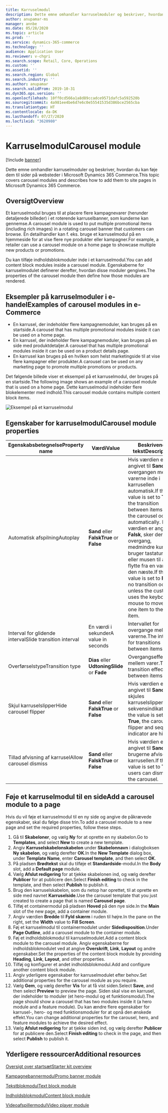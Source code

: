 ```yaml
---
title: Karruselmodul
description: Dette emne omhandler karruselmoduler og beskriver, hvordan du kan føje dem til sider på websteder i Microsoft Dynamics 365 Commerce.
author: anupamar-ms
manager: annbe
ms.date: 05/28/2020
ms.topic: article
ms.prod: ''
ms.service: dynamics-365-commerce
ms.technology: ''
audience: Application User
ms.reviewer: v-chgri
ms.search.scope: Retail, Core, Operations
ms.custom: ''
ms.assetid: ''
ms.search.region: Global
ms.search.industry: ''
ms.author: anupamar
ms.search.validFrom: 2019-10-31
ms.dyn365.ops.version: ''
ms.openlocfilehash: 10ff0cd566a1a8d89ccadce9571dafc5a592520b
ms.sourcegitcommit: 4a981ee4be6d7e6c0e55541535d386bce2565cba
ms.translationtype: HT
ms.contentlocale: da-DK
ms.lasthandoff: 07/27/2020
ms.locfileid: "3620980"
---
```

# <a name="carousel-module"></a><span data-ttu-id="3f26b-103">Karruselmodul</span><span class="sxs-lookup"><span data-stu-id="3f26b-103">Carousel module</span></span>

[!include [banner](includes/banner.md)]

<span data-ttu-id="3f26b-104">Dette emne omhandler karruselmoduler og beskriver, hvordan du kan føje dem til sider på websteder i Microsoft Dynamics 365 Commerce.</span><span class="sxs-lookup"><span data-stu-id="3f26b-104">This topic covers carousel modules and describes how to add them to site pages in Microsoft Dynamics 365 Commerce.</span></span>

## <a name="overview"></a><span data-ttu-id="3f26b-105">Oversigt</span><span class="sxs-lookup"><span data-stu-id="3f26b-105">Overview</span></span>

<span data-ttu-id="3f26b-106">Et karruselmodul bruges til at placere flere kampagnevarer (herunder detaljerede billeder) i et roterende karruselbanner, som kunderne kan gennemse.</span><span class="sxs-lookup"><span data-stu-id="3f26b-106">A carousel module is used to put multiple promotional items (including rich images) in a rotating carousel banner that customers can browse.</span></span> <span data-ttu-id="3f26b-107">En detailhandler kan f. eks. bruge et karruselmodul på en hjemmeside for at vise flere nye produkter eller kampagner.</span><span class="sxs-lookup"><span data-stu-id="3f26b-107">For example, a retailer can use a carousel module on a home page to showcase multiple new products or promotions.</span></span>

<span data-ttu-id="3f26b-108">Du kan tilføje indholdsblokmoduler inde i et karruselmodul.</span><span class="sxs-lookup"><span data-stu-id="3f26b-108">You can add content block modules inside a carousel module.</span></span> <span data-ttu-id="3f26b-109">Egenskaberne for karruselmodulet definerer derefter, hvordan disse moduler gengives.</span><span class="sxs-lookup"><span data-stu-id="3f26b-109">The properties of the carousel module then define how those modules are rendered.</span></span>

## <a name="examples-of-carousel-modules-in-e-commerce"></a><span data-ttu-id="3f26b-110">Eksempler på karruselmoduler i e-handel</span><span class="sxs-lookup"><span data-stu-id="3f26b-110">Examples of carousel modules in e-Commerce</span></span>

- <span data-ttu-id="3f26b-111">En karrusel, der indeholder flere kampagnemoduler, kan bruges på en startside.</span><span class="sxs-lookup"><span data-stu-id="3f26b-111">A carousel that has multiple promotional modules inside it can be used on a home page.</span></span>
- <span data-ttu-id="3f26b-112">En karrusel, der indeholder flere kampagnemoduler, kan bruges på en side med produktdetaljer.</span><span class="sxs-lookup"><span data-stu-id="3f26b-112">A carousel that has multiple promotional modules inside it can be used on a product details page.</span></span>
- <span data-ttu-id="3f26b-113">En karrusel kan bruges på en hvilken som helst marketingside til at vise flere kampagner eller produkter.</span><span class="sxs-lookup"><span data-stu-id="3f26b-113">A carousel can be used on any marketing page to promote multiple promotions or products.</span></span>

<span data-ttu-id="3f26b-114">Det følgende billede viser et eksempel på et karruselmodul, der bruges på en startside.</span><span class="sxs-lookup"><span data-stu-id="3f26b-114">The following image shows an example of a carousel module that is used on a home page.</span></span> <span data-ttu-id="3f26b-115">Dette karruselmodul indeholder flere blokelementer med indhold.</span><span class="sxs-lookup"><span data-stu-id="3f26b-115">This carousel module contains multiple content block items.</span></span>

![Eksempel på et karruselmodul](./media/Hero.PNG)

## <a name="carousel-module-properties"></a><span data-ttu-id="3f26b-117">Egenskaber for karruselmodul</span><span class="sxs-lookup"><span data-stu-id="3f26b-117">Carousel module properties</span></span>

| <span data-ttu-id="3f26b-118">Egenskabsbetegnelse</span><span class="sxs-lookup"><span data-stu-id="3f26b-118">Property name</span></span>             | <span data-ttu-id="3f26b-119">Værdi</span><span class="sxs-lookup"><span data-stu-id="3f26b-119">Value</span></span>                 | <span data-ttu-id="3f26b-120">Beskrivende tekst</span><span class="sxs-lookup"><span data-stu-id="3f26b-120">Description</span></span> |
|---------------------------|-----------------------|-------------|
| <span data-ttu-id="3f26b-121">Automatisk afspilning</span><span class="sxs-lookup"><span data-stu-id="3f26b-121">Autoplay</span></span>                  | <span data-ttu-id="3f26b-122">**Sand** eller **Falsk**</span><span class="sxs-lookup"><span data-stu-id="3f26b-122">**True** or **False**</span></span> | <span data-ttu-id="3f26b-123">Hvis værdien er angivet til **Sand**, sker overgangen mellem varerne inde i karrusellen automatisk.</span><span class="sxs-lookup"><span data-stu-id="3f26b-123">If the value is set to **True**, the transition between items inside the carousel occurs automatically.</span></span> <span data-ttu-id="3f26b-124">Hvis værdien er angivet til **Falsk**, sker der ingen overgang, medmindre kunden bruger tastaturet eller musen til at flytte fra en vare til den næste.</span><span class="sxs-lookup"><span data-stu-id="3f26b-124">If the value is set to **False**, no transition occurs unless the customer uses the keyboard or mouse to move from one item to the next item.</span></span> |
| <span data-ttu-id="3f26b-125">Interval for glidende interval</span><span class="sxs-lookup"><span data-stu-id="3f26b-125">Slide transition interval</span></span> | <span data-ttu-id="3f26b-126">En værdi i sekunder</span><span class="sxs-lookup"><span data-stu-id="3f26b-126">A value in seconds</span></span>    | <span data-ttu-id="3f26b-127">Intervallet for overgange mellem varerne.</span><span class="sxs-lookup"><span data-stu-id="3f26b-127">The interval for transitions between items.</span></span> |
| <span data-ttu-id="3f26b-128">Overførselstype</span><span class="sxs-lookup"><span data-stu-id="3f26b-128">Transition type</span></span>           | <span data-ttu-id="3f26b-129">**Dias** eller **Udtoning**</span><span class="sxs-lookup"><span data-stu-id="3f26b-129">**Slide** or **Fade**</span></span> | <span data-ttu-id="3f26b-130">Overgangseffekten mellem varer.</span><span class="sxs-lookup"><span data-stu-id="3f26b-130">The transition effect between items.</span></span> |
| <span data-ttu-id="3f26b-131">Skjul karruselslipper</span><span class="sxs-lookup"><span data-stu-id="3f26b-131">Hide carousel flipper</span></span>     | <span data-ttu-id="3f26b-132">**Sand** eller **Falsk**</span><span class="sxs-lookup"><span data-stu-id="3f26b-132">**True** or **False**</span></span> | <span data-ttu-id="3f26b-133">Hvis værdien er angivet til **Sand**, skjules karruselslipperen og sekvensindikatoren.</span><span class="sxs-lookup"><span data-stu-id="3f26b-133">If the value is set to **True**, the carousel flipper and sequence indicator are hidden.</span></span> |
| <span data-ttu-id="3f26b-134">Tillad afvisning af karrusel</span><span class="sxs-lookup"><span data-stu-id="3f26b-134">Allow carousel dismiss</span></span>    | <span data-ttu-id="3f26b-135">**Sand** eller **Falsk**</span><span class="sxs-lookup"><span data-stu-id="3f26b-135">**True** or **False**</span></span> | <span data-ttu-id="3f26b-136">Hvis værdien er angivet til **Sand**, kan brugerne afvise karrusellen.</span><span class="sxs-lookup"><span data-stu-id="3f26b-136">If the value is set to **True**, users can dismiss the carousel.</span></span> |

## <a name="add-a-carousel-module-to-a-page"></a><span data-ttu-id="3f26b-137">Føje et karruselmodul til en side</span><span class="sxs-lookup"><span data-stu-id="3f26b-137">Add a carousel module to a page</span></span>

<span data-ttu-id="3f26b-138">Hvis du vil føje et karruselmodul til en ny side og angive de påkrævede egenskaber, skal du følge disse trin.</span><span class="sxs-lookup"><span data-stu-id="3f26b-138">To add a carousel module to a new page and set the required properties, follow these steps.</span></span>

1. <span data-ttu-id="3f26b-139">Gå til **Skabeloner**, og vælg **Ny** for at oprette en ny skabelon.</span><span class="sxs-lookup"><span data-stu-id="3f26b-139">Go to **Templates**, and select **New** to create a new template.</span></span>
1. <span data-ttu-id="3f26b-140">Angiv **Karruselskabelonskabelon** under **Skabelonnavn** i dialogboksen **Ny skabelon**, og vælg derefter **OK**.</span><span class="sxs-lookup"><span data-stu-id="3f26b-140">In the **New Template** dialog box, under **Template Name**, enter **Carousel template**, and then select **OK**.</span></span>
1. <span data-ttu-id="3f26b-141">På pladsen **Brødtekst** skal du tilføje et **Standardside**-modul.</span><span class="sxs-lookup"><span data-stu-id="3f26b-141">In the **Body** slot, add a **Default page** module.</span></span>
1. <span data-ttu-id="3f26b-142">Vælg **Afslut redigering** for at tjekke skabelonen ind, og vælg derefter **Publicer** for at publicere den.</span><span class="sxs-lookup"><span data-stu-id="3f26b-142">Select **Finish editing** to check in the template, and then select **Publish** to publish it.</span></span>  
1. <span data-ttu-id="3f26b-143">Brug den karruselskabelon, som du netop har oprettet, til at oprette en side med navnet **Karruselside**.</span><span class="sxs-lookup"><span data-stu-id="3f26b-143">Use the carousel template that you just created to create a page that is named **Carousel page**.</span></span>
1. <span data-ttu-id="3f26b-144">Tilføj et containermodul på pladsen **Hoved** på den nye side.</span><span class="sxs-lookup"><span data-stu-id="3f26b-144">In the **Main** slot of the new page, add a container module.</span></span> 
1. <span data-ttu-id="3f26b-145">Angiv værdien **Bredde** til **Fyld skærm** i ruden til højre.</span><span class="sxs-lookup"><span data-stu-id="3f26b-145">In the pane on the right, set the **Width** value to **Fill Screen**.</span></span>
1. <span data-ttu-id="3f26b-146">Føj et karruselmodul til containermodulet under **Sidedisposition**.</span><span class="sxs-lookup"><span data-stu-id="3f26b-146">Under **Page Outline**, add a carousel module to the container module.</span></span>
1. <span data-ttu-id="3f26b-147">Føj et indholdsblokmodul til karruselmodulet.</span><span class="sxs-lookup"><span data-stu-id="3f26b-147">Add a content block module to the carousel module.</span></span> <span data-ttu-id="3f26b-148">Angiv egenskaberne for indholdsblokmodulet ved at angive **Overskrift**, **Link**, **Layout** og andre egenskaber.</span><span class="sxs-lookup"><span data-stu-id="3f26b-148">Set the properties of the content block module by providing **Heading**, **Link**, **Layout**, and other properties.</span></span>
1. <span data-ttu-id="3f26b-149">Tilføj og konfigurer et andet indholdsblokmodul.</span><span class="sxs-lookup"><span data-stu-id="3f26b-149">Add and configure another content block module.</span></span>
1. <span data-ttu-id="3f26b-150">Angiv yderligere egenskaber for karruselmodulet efter behov.</span><span class="sxs-lookup"><span data-stu-id="3f26b-150">Set additional properties for the carousel module as you require.</span></span>
1. <span data-ttu-id="3f26b-151">Vælg **Gem**, og vælg derefter **Vis** for at få vist siden.</span><span class="sxs-lookup"><span data-stu-id="3f26b-151">Select **Save**, and then select **Preview** to preview the page.</span></span> <span data-ttu-id="3f26b-152">Siden skal vise en karrusel, der indeholder to moduler (et hero-modul og et funktionsmodul).</span><span class="sxs-lookup"><span data-stu-id="3f26b-152">The page should show a carousel that has two modules inside it (a hero module and a feature module).</span></span> <span data-ttu-id="3f26b-153">Du kan ændre flere egenskaber for karrusel-, hero- og med funktionsmoduler for at opnå den ønskede effekt.</span><span class="sxs-lookup"><span data-stu-id="3f26b-153">You can change additional properties for the carousel, hero, and feature modules to achieve the desired effect.</span></span>
1. <span data-ttu-id="3f26b-154">Vælg **Afslut redigering** for at tjekke siden ind, og vælg derefter **Publicer** for at publicere den.</span><span class="sxs-lookup"><span data-stu-id="3f26b-154">Select **Finish editing** to check in the page, and then select **Publish** to publish it.</span></span>

## <a name="additional-resources"></a><span data-ttu-id="3f26b-155">Yderligere ressourcer</span><span class="sxs-lookup"><span data-stu-id="3f26b-155">Additional resources</span></span>

[<span data-ttu-id="3f26b-156">Oversigt over startsæt</span><span class="sxs-lookup"><span data-stu-id="3f26b-156">Starter kit overview</span></span>](starter-kit-overview.md)

[<span data-ttu-id="3f26b-157">Kampagnebannermodul</span><span class="sxs-lookup"><span data-stu-id="3f26b-157">Promo banner module</span></span>](add-alert.md)

[<span data-ttu-id="3f26b-158">Tekstblokmodul</span><span class="sxs-lookup"><span data-stu-id="3f26b-158">Text block module</span></span>](add-content-rich-block.md)

[<span data-ttu-id="3f26b-159">Indholdsblokmodul</span><span class="sxs-lookup"><span data-stu-id="3f26b-159">Content block module</span></span>](add-hero-module.md)

[<span data-ttu-id="3f26b-160">Videoafspillermodul</span><span class="sxs-lookup"><span data-stu-id="3f26b-160">Video player module</span></span>](add-video-player.md)
